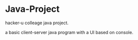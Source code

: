 # Java-Project
hacker-u colleage java project.

a basic client-server java program with a UI based on console. 
